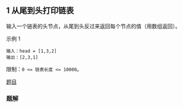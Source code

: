 ## 1 从尾到头打印链表  

输入一个链表的头节点，从尾到头反过来返回每个节点的值（用数组返回）。

示例 1

```
输入：head = [1,3,2]
输出：[2,3,1]
```

限制：`0 <= 链表长度 <= 10000`。

[题目](https://leetcode-cn.com/problems/cong-wei-dao-tou-da-yin-lian-biao-lcof/)

### 题解

